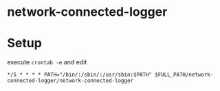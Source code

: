 # network-connected-logger

# Setup
execute `crontab -e` and edit

```cron
*/5 * * * * PATH="/bin/:/sbin/:/usr/sbin:$PATH" $FULL_PATH/network-connected-logger/network-connected-logger
```
